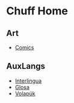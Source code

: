 # Chuff Home

## Art
* [Comics](/art.md)

## AuxLangs
* [Interlingua](/ialadict)
* [Glosa](/langs/glosa.md)
* [Volapük](/langs/volapuk.md)
